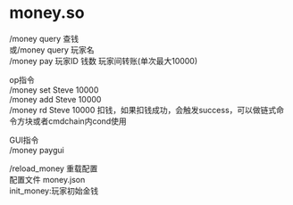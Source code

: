 # money.so
/money query 查钱  
或/money query 玩家名  
/money pay 玩家ID 钱数 玩家间转账(单次最大10000)  

op指令  
/money set Steve 10000  
/money add Steve 10000  
/money rd Steve 10000 扣钱，如果扣钱成功，会触发success，可以做链式命令方块或者cmdchain内cond使用  

GUI指令  
/money paygui  

/reload_money 重载配置  
配置文件 money.json  
init_money:玩家初始金钱  
